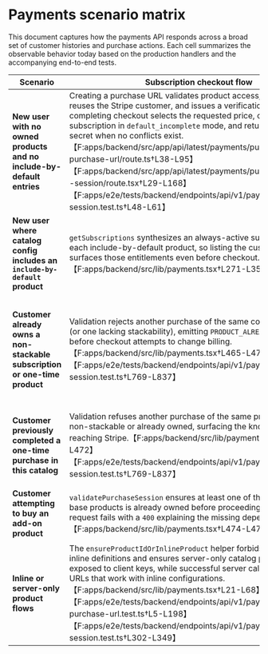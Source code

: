 # Payments scenario matrix

This document captures how the payments API responds across a broad set of customer histories and purchase actions. Each cell summarizes the observable behavior today based on the production handlers and the accompanying end-to-end tests.

| Scenario | Subscription checkout flow | One-time purchases & quantity rules | Catalog & plan switching | Test mode, API grants, and item effects |
| --- | --- | --- | --- | --- |
| **New user with no owned products and no include-by-default entries** | Creating a purchase URL validates product access, provisions or reuses the Stripe customer, and issues a verification code; completing checkout selects the requested price, creates a Stripe subscription in `default_incomplete` mode, and returns the client secret when no conflicts exist.【F:apps/backend/src/app/api/latest/payments/purchases/create-purchase-url/route.ts†L38-L95】【F:apps/backend/src/app/api/latest/payments/purchases/purchase-session/route.tsx†L29-L168】【F:apps/e2e/tests/backend/endpoints/api/v1/payments/purchase-session.test.ts†L48-L61】 | The same flow resolves to the one-time branch when a non-recurring price is chosen, enforcing stackability rules and creating a Payment Intent that returns a client secret when quantity rules are met.【F:apps/backend/src/lib/payments.tsx†L434-L447】【F:apps/backend/src/app/api/latest/payments/purchases/purchase-session/route.tsx†L102-L127】【F:apps/e2e/tests/backend/endpoints/api/v1/payments/purchase-session.test.ts†L63-L159】 | With no existing grants, catalog checks find no one-time purchases or active subscriptions to block, so the session proceeds without conflict entries.【F:apps/backend/src/lib/payments.tsx†L449-L505】 | Server-side grants and test-mode sessions reuse the same validation and persistence logic, producing subscription or one-time records that mirror live purchases when invoked for a brand-new customer.【F:apps/backend/src/lib/payments.tsx†L564-L639】【F:apps/backend/src/app/api/latest/internal/payments/test-mode-purchase-session/route.tsx†L25-L57】 |
| **New user where catalog config includes an `include-by-default` product** | `getSubscriptions` synthesizes an always-active subscription for each include-by-default product, so listing the customer already surfaces those entitlements even before checkout.【F:apps/backend/src/lib/payments.tsx†L271-L351】 | Included items on default products contribute to ledger calculations the same way as purchased plans, so any immediate usage limits reflect the product's configured quantity and expiry rules.【F:apps/backend/src/lib/payments.tsx†L145-L239】 | Include-by-default subscriptions are ignored when building the conflicting catalog list, allowing the user to upgrade into paid plans in the same catalog without spurious blocks.【F:apps/backend/src/lib/payments.tsx†L493-L505】 | When a test-mode grant or API grant is issued on top of defaults, the shared grant helper simply adds new subscription or purchase rows, and downstream item quantities increase accordingly (for example, bundled credits rise after a test-mode checkout).【F:apps/backend/src/lib/payments.tsx†L564-L639】【F:apps/e2e/tests/backend/endpoints/api/v1/payments/purchase-session.test.ts†L367-L436】 |
| **Customer already owns a non-stackable subscription or one-time product** | Validation rejects another purchase of the same configured product (or one lacking stackability), emitting `PRODUCT_ALREADY_GRANTED` before checkout attempts to change billing.【F:apps/backend/src/lib/payments.tsx†L465-L472】【F:apps/e2e/tests/backend/endpoints/api/v1/payments/purchase-session.test.ts†L769-L837】 | Quantity checks continue to enforce `stackable !== true`, producing a `400` error in both live and test-mode flows when a user requests quantity > 1 for a non-stackable price.【F:apps/backend/src/lib/payments.tsx†L434-L447】【F:apps/e2e/tests/backend/endpoints/api/v1/payments/purchase-session.test.ts†L111-L160】【F:apps/e2e/tests/backend/endpoints/api/v1/payments/purchase-session.test.ts†L240-L280】 | Attempting to move to another plan within the same catalog causes the handler to update the existing Stripe subscription in place or cancel a DB-only record before creating the new one, ensuring a single active catalog membership.【F:apps/backend/src/app/api/latest/payments/purchases/purchase-session/route.tsx†L49-L101】【F:apps/e2e/tests/backend/endpoints/api/v1/payments/purchase-session.test.ts†L561-L767】 | Test-mode grants call the same helper that cancels conflicting records, so moving from a simulated subscription to a live checkout clears the stub subscription first; repeated grants for the same product remain blocked by the shared `PRODUCT_ALREADY_GRANTED` guard.【F:apps/backend/src/lib/payments.tsx†L564-L639】【F:apps/backend/src/app/api/latest/internal/payments/test-mode-purchase-session/route.tsx†L25-L57】【F:apps/e2e/tests/backend/endpoints/api/v1/payments/purchase-session.test.ts†L668-L837】 |
| **Customer previously completed a one-time purchase in this catalog** | Validation refuses another purchase of the same product when it is non-stackable or already owned, surfacing the known error before reaching Stripe.【F:apps/backend/src/lib/payments.tsx†L465-L472】【F:apps/e2e/tests/backend/endpoints/api/v1/payments/purchase-session.test.ts†L769-L837】 | One-time catalog enforcement prevents buying any other one-time offer in that catalog once a `oneTimePurchase` record exists, producing a descriptive `400` response in follow-up checkouts.【F:apps/backend/src/lib/payments.tsx†L482-L505】【F:apps/e2e/tests/backend/endpoints/api/v1/payments/purchase-session.test.ts†L840-L905】 | Because the catalog check runs before conflicts are resolved, the handler never attempts to swap Stripe subscriptions—instead it blocks at validation time when a prior one-time purchase is present.【F:apps/backend/src/lib/payments.tsx†L482-L505】 | Test-mode completions persist one-time purchases to the database, so later live checkouts in the same catalog are rejected by the shared validation path; the helper records creation source but still blocks duplicates.【F:apps/backend/src/lib/payments.tsx†L607-L620】【F:apps/e2e/tests/backend/endpoints/api/v1/payments/purchase-session.test.ts†L769-L905】 |
| **Customer attempting to buy an add-on product** | `validatePurchaseSession` ensures at least one of the referenced base products is already owned before proceeding, otherwise the request fails with a `400` explaining the missing dependency.【F:apps/backend/src/lib/payments.tsx†L474-L477】 | Add-ons still obey stackability rules, so non-stackable add-ons cannot be purchased in multiples, and the absence of base ownership blocks both subscription and one-time purchases.【F:apps/backend/src/lib/payments.tsx†L434-L447】【F:apps/backend/src/lib/payments.tsx†L474-L477】 | Catalog conflict detection excludes subscriptions that correspond to the add-on's required bases, preventing the downgrade logic from canceling the product the add-on depends on.【F:apps/backend/src/lib/payments.tsx†L493-L505】 | Because API grants and test-mode sessions call the shared grant helper, the same dependency check runs there as well, so operators cannot programmatically grant an add-on to customers who lack the base plan.【F:apps/backend/src/lib/payments.tsx†L564-L639】 |
| **Inline or server-only product flows** | The `ensureProductIdOrInlineProduct` helper forbids client-side inline definitions and ensures server-only catalog products are not exposed to client keys, while successful server calls issue checkout URLs that work with inline configurations.【F:apps/backend/src/lib/payments.tsx†L21-L68】【F:apps/e2e/tests/backend/endpoints/api/v1/payments/create-purchase-url.test.ts†L5-L198】【F:apps/e2e/tests/backend/endpoints/api/v1/payments/purchase-session.test.ts†L302-L349】 | Inline products still run through quantity validation during checkout, so the same stackability limits and error messaging apply even without a stored product ID.【F:apps/backend/src/lib/payments.tsx†L434-L447】【F:apps/e2e/tests/backend/endpoints/api/v1/payments/purchase-session.test.ts†L302-L349】 | Inline products default to no catalog association, so catalog conflict logic does not intervene; when a server-only stored product is targeted, the helper blocks client access before validation runs.【F:apps/backend/src/lib/payments.tsx†L49-L68】【F:apps/backend/src/lib/payments.tsx†L36-L43】【F:apps/e2e/tests/backend/endpoints/api/v1/payments/create-purchase-url.test.ts†L172-L200】 | API grants and test-mode purchases reuse the same helper to resolve inline definitions, so operators can seed entitlements with inline payloads while staying subject to all validation rules (customer type, quantity, catalogs).【F:apps/backend/src/lib/payments.tsx†L564-L639】【F:apps/backend/src/app/api/latest/internal/payments/test-mode-purchase-session/route.tsx†L25-L57】 |


